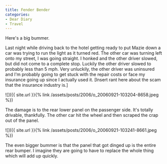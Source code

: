 ```yaml
---
title: Fender Bender
categories:
- Dear Diary
- Travel
---
```


Here's a big bummer.

Last night while driving back to the hotel getting ready to put Mazie down a car was trying to run the light as it turned red. The other car was turning left onto my street, I was going straight. I honked and the other driver slowed, but did not come to a complete stop. Luckily the other driver slowed to probably less than 5 mph. Very unluckily, the other driver was uninsured and I'm probably going to get stuck with the repair costs or face my insurance going up since I actually used it. [Insert rant here about the scam that the insurance industry is.]

![]({{ site.url }}{% link /assets/posts/2006/o_20060921-103204-8658.jpeg %})

The damage is to the rear lower panel on the passenger side. It's totally drivable, thankfully. The other car hit the wheel and then scraped the crap out of the panel.

![]({{ site.url }}{% link /assets/posts/2006/o_20060921-103241-8661.jpeg %})

The even bigger bummer is that the panel that got dinged up is the entire rear bumper. I imagine they are going to have to replace the whole thing which will add up quickly.
